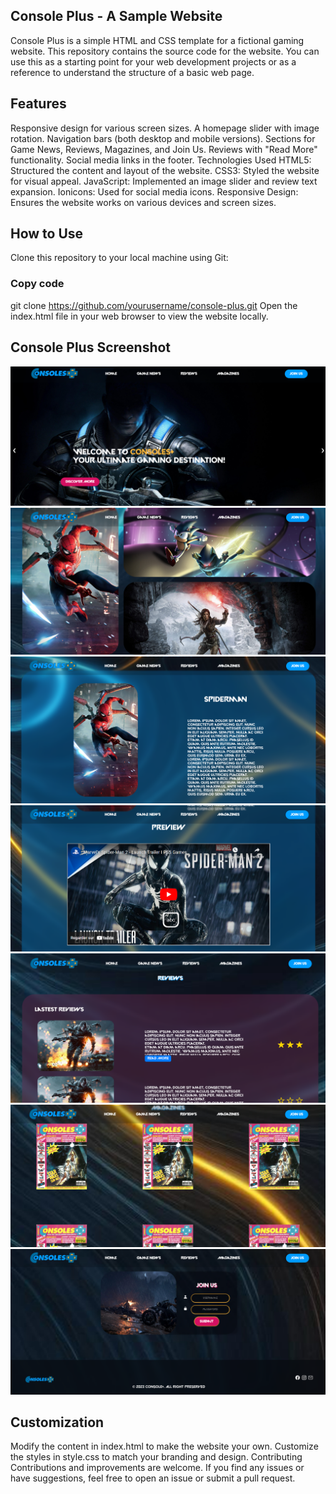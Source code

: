 ## Console Plus - A Sample Website
Console Plus is a simple HTML and CSS template for a fictional gaming website. This repository contains the source code for the website. You can use this as a starting point for your web development projects or as a reference to understand the structure of a basic web page.


## Features
Responsive design for various screen sizes.
A homepage slider with image rotation.
Navigation bars (both desktop and mobile versions).
Sections for Game News, Reviews, Magazines, and Join Us.
Reviews with "Read More" functionality.
Social media links in the footer.
Technologies Used
HTML5: Structured the content and layout of the website.
CSS3: Styled the website for visual appeal.
JavaScript: Implemented an image slider and review text expansion.
Ionicons: Used for social media icons.
Responsive Design: Ensures the website works on various devices and screen sizes.

## How to Use
Clone this repository to your local machine using Git:
### Copy code
git clone https://github.com/yourusername/console-plus.git
Open the index.html file in your web browser to view the website locally.
## Console Plus Screenshot

![](/images/Screenshot_home.png)
![](/images/Screenshot_gamenews.png)
![](/images/Screenshot_gamenews1.png)
![](/images/Screenshot_gamenews2.png)
![](/images/Screenshot_reviews.png)
![](/images/Screenshot_magazines.png)
![](/images/Screenshot_final.png)




## Customization
Modify the content in index.html to make the website your own.
Customize the styles in style.css to match your branding and design.
Contributing
Contributions and improvements are welcome. If you find any issues or have suggestions, feel free to open an issue or submit a pull request.
